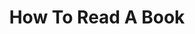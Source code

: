 ---
title: "How To Read A Book"
description: "Buku ini agak aneh. Awalnya saya berpikir kalau How to Read a Book adalah buku referensi teknikal. Tapi saya pikir lebih dari 50% isi buku ini lebih ke arah filsafat hidup. Thoroughly enjoy it."
cover: "images/reading/how-to-read-a-book.jpeg"
publishDate: 2019-01-01
authors: "Mortimer J Adler & Charles Van Doren"
categories: ["personal development"]
---